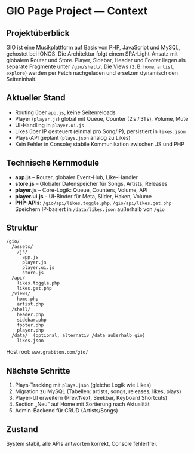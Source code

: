 
# GIO Page Project — Context

## Projektüberblick
GIO ist eine Musikplattform auf Basis von PHP, JavaScript und MySQL, gehostet bei IONOS. Die Architektur folgt einem SPA-Light-Ansatz mit globalem Router und Store. Player, Sidebar, Header und Footer liegen als separate Fragmente unter `/gio/shell/`. Die Views (z. B. `home`, `artist`, `explore`) werden per Fetch nachgeladen und ersetzen dynamisch den Seiteninhalt.

## Aktueller Stand
- Routing über `app.js`, keine Seitenreloads
- Player (`player.js`) global mit Queue, Counter (2 s / 31 s), Volume, Mute
- UI-Handling in `player.ui.js`
- Likes über IP gesteuert (einmal pro Song/IP), persistiert in `likes.json`
- Plays-API geplant (`plays.json` analog zu Likes)
- Kein Fehler in Console; stabile Kommunikation zwischen JS und PHP

## Technische Kernmodule
- **app.js** – Router, globaler Event-Hub, Like-Handler
- **store.js** – Globaler Datenspeicher für Songs, Artists, Releases
- **player.js** – Core-Logik: Queue, Counters, Volume, API
- **player.ui.js** – UI-Binder für Meta, Slider, Haken, Volume
- **PHP-APIs:** `/gio/api/likes.toggle.php`, `/gio/api/likes.get.php`  
  Speichern IP-basiert in `/data/likes.json` außerhalb von `/gio`

## Struktur
```
/gio/
  /assets/
    /js/
      app.js
      player.js
      player.ui.js
      store.js
  /api/
    likes.toggle.php
    likes.get.php
  /views/
    home.php
    artist.php
  /shell/
    header.php
    sidebar.php
    footer.php
    player.php
  /data/  (optional, alternativ /data außerhalb gio)
    likes.json
```
Host root: `www.grabiton.com/gio/`

## Nächste Schritte
1. Plays-Tracking mit `plays.json` (gleiche Logik wie Likes)
2. Migration zu MySQL (Tabellen: artists, songs, releases, likes, plays)
3. Player-UI erweitern (Prev/Next, Seekbar, Keyboard Shortcuts)
4. Section „Neu“ auf Home mit Sortierung nach Aktualität
5. Admin-Backend für CRUD (Artists/Songs)

## Zustand
System stabil, alle APIs antworten korrekt, Console fehlerfrei.
